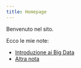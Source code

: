 ```yaml
---
title: Homepage
---
```


Benvenuto nel sito.

Ecco le mie note:

- [Introduzione ai Big Data](IntroduzioBigData/nota1.md)
- [Altra nota](IntroduzioBigData/nota2.md)

